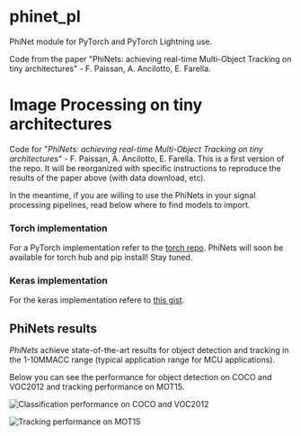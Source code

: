 # phinet_pl
PhiNet module for PyTorch and PyTorch Lightning use.

Code from the paper "PhiNets: achieving real-time Multi-Object Tracking on tiny architectures" - F. Paissan, A. Ancilotto, E. Farella.

# Image Processing on tiny architectures

Code for "_PhiNets: achieving real-time Multi-Object Tracking on tiny architectures_" - F. Paissan, A. Ancilotto, E. Farella.
This is a first version of the repo. It will be reorganized with specific instructions to reproduce the results of the paper above (with data download, etc).

In the meantime, if you are willing to use the PhiNets in your signal processing pipelines, read below where to find models to import.

### Torch implementation

For a PyTorch implementation refer to the [torch repo](https://github.com/fpaissan/phinet_pl).
PhiNets will soon be available for torch hub and pip install! Stay tuned.

### Keras implementation

For the keras implementation refere to [this gist](https://raw.githubusercontent.com/fpaissan/phinet-mot/v1/model/phi_net_source.py?token=ALGQWYRLJ5ERJPJQJPEL2NLBAKUP6).

## PhiNets results

_PhiNets_ achieve state-of-the-art results for object detection and tracking in the 1-10MMACC range (typical application range for MCU applications).

Below you can see the performance for object detection on COCO and VOC2012 and tracking performance on MOT15.

![Classification performance on COCO and VOC2012](https://github.com/fpaissan/phinet-mot/blob/v1/figs/macc_vs_map.png)

![Tracking performance on MOT15](https://github.com/fpaissan/phinet-mot/blob/v1/figs/mot15_tracking.png)
